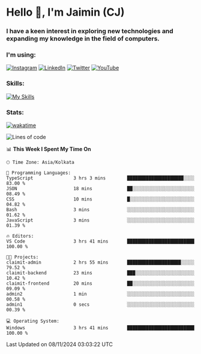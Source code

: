 <h1>Hello 👋, I'm Jaimin (CJ)</h1>
<h3>I have a keen interest in exploring new technologies and expanding my knowledge in the field of computers.</h3>

<h3 align="left"> I'm using: </h3>

[![Instagram](https://img.shields.io/badge/Instagram-%23E4405F.svg?style=for-the-badge&logo=Instagram&logoColor=white)](https://instagram.com/jaimin_chovatia) [![LinkedIn](https://img.shields.io/badge/linkedin-%230077B5.svg?style=for-the-badge&logo=linkedin&logoColor=white)](https://www.linkedin.com/in/jaimin-chovatia-691b8b29a) [![Twitter](https://img.shields.io/badge/Twitter-%231DA1F2.svg?style=for-the-badge&logo=Twitter&logoColor=white)](https://twitter.com/jaimin_chovatia) [![YouTube](https://img.shields.io/badge/YouTube-%23FF0000.svg?style=for-the-badge&logo=YouTube&logoColor=white)](https://youtube.com/@cjcreations5172) 

**<h3 align="left">Skills:</h3>**

[![My Skills](https://skillicons.dev/icons?i=ts,js,java,py,react,nextjs,nodejs,postgres,mongodb,git)](https://skillicons.dev)

<!---
 **<h3 align="left">🏆 Achievements:</h3>**
 [![An image of @jaimin25's Holopin badges, which is a link to view their full Holopin profile](https://holopin.me/jaimin25)](https://holopin.io/@jaimin25)
-->

**<h3 align="left">Stats:</h3>**

[![wakatime](https://wakatime.com/badge/user/b2a7cf30-099b-4a62-be11-c3b7dc700323.svg)](https://wakatime.com/@b2a7cf30-099b-4a62-be11-c3b7dc700323)

<!--START_SECTION:waka-->
![Lines of code](https://img.shields.io/badge/From%20Hello%20World%20I%27ve%20Written-999.4%20thousand%20lines%20of%20code-blue)

📊 **This Week I Spent My Time On** 

```text
🕑︎ Time Zone: Asia/Kolkata

💬 Programming Languages: 
TypeScript               3 hrs 3 mins        █████████████████████░░░░   83.00 % 
JSON                     18 mins             ██░░░░░░░░░░░░░░░░░░░░░░░   08.49 % 
CSS                      10 mins             █░░░░░░░░░░░░░░░░░░░░░░░░   04.82 % 
Bash                     3 mins              ░░░░░░░░░░░░░░░░░░░░░░░░░   01.62 % 
JavaScript               3 mins              ░░░░░░░░░░░░░░░░░░░░░░░░░   01.39 % 

🔥 Editors: 
VS Code                  3 hrs 41 mins       █████████████████████████   100.00 % 

🐱‍💻 Projects: 
claimit-admin            2 hrs 55 mins       ████████████████████░░░░░   79.52 % 
claimit-backend          23 mins             ███░░░░░░░░░░░░░░░░░░░░░░   10.42 % 
claimit-frontend         20 mins             ██░░░░░░░░░░░░░░░░░░░░░░░   09.09 % 
admin2                   1 min               ░░░░░░░░░░░░░░░░░░░░░░░░░   00.58 % 
admin1                   0 secs              ░░░░░░░░░░░░░░░░░░░░░░░░░   00.39 % 

💻 Operating System: 
Windows                  3 hrs 41 mins       █████████████████████████   100.00 % 
```


 Last Updated on 08/11/2024 03:03:22 UTC
<!--END_SECTION:waka-->
